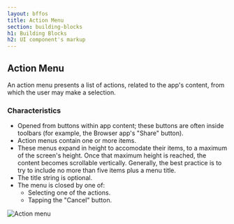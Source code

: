 ```yaml
---
layout: bffos
title: Action Menu
section: building-blocks
h1: Building Blocks
h2: UI component's markup
---
```


## Action Menu

An action menu presents a list of actions, related to the app's content, from which the user may make a selection.

### Characteristics

* Opened from buttons within app content; these buttons are often inside toolbars (for example, the Browser app's "Share" button).
* Action menus contain one or more items.
* These menus expand in height to accomodate their items, to a maximum of the screen's height. Once that maximum height is reached, the content becomes scrollable vertically. Generally, the best practice is to try to include no more than five items plus a menu title.
* The title string is optional.
* The menu is closed by one of:
  * Selecting one of the actions.
  * Tapping the "Cancel" button.

![Action menu](http://buildingfirefoxos.com/wp-content/uploads/2013/02/action_menu.jpg)

